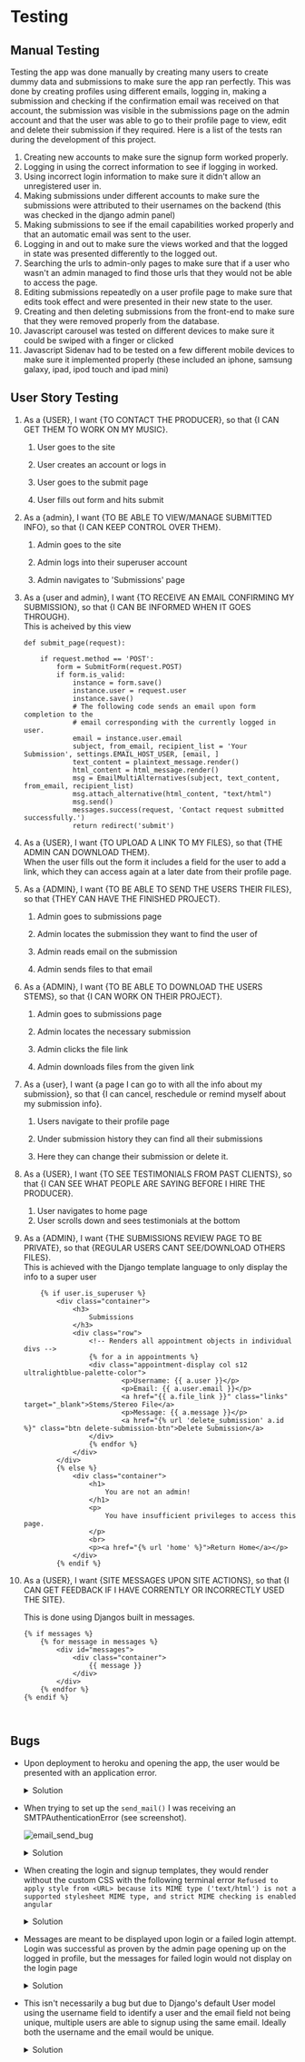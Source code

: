 # Testing

## Manual Testing

Testing the app was done manually by creating many users to create dummy data and submissions to make sure the app ran perfectly. This was done by creating profiles using different emails, logging in, making a submission and checking if the confirmation email was received on that account, the submission was visible in the submissions page on the admin account and that the user was able to go to their profile page to view, edit and delete their submission if they required. Here is a list of the tests ran during the development of this project. 

1. Creating new accounts to make sure the signup form worked properly. 
2. Logging in using the correct information to see if logging in worked. 
3. Using incorrect login information to make sure it didn't allow an unregistered user in. 
4. Making submissions under different accounts to make sure the submissions were attributed to their usernames on the backend (this was checked in the django admin panel)
5. Making submissions to see if the email capabilities worked properly and that an automatic email was sent to the user. 
6. Logging in and out to make sure the views worked and that the logged in state was presented differently to the logged out. 
7. Searching the urls to admin-only pages to make sure that if a user who wasn't an admin managed to find those urls that they would not be able to access the page. 
8. Editing submissions repeatedly on a user profile page to make sure that edits took effect and were presented in their new state to the user.
9. Creating and then deleting submissions from the front-end to make sure that they were removed properly from the database. 
10. Javascript carousel was tested on different devices to make sure it could be swiped with a finger or clicked
11. Javascript Sidenav had to be tested on a few different mobile devices to make sure it implemented properly (these included an iphone, samsung galaxy, ipad, ipod touch and ipad mini)

## User Story Testing

1. As a {USER}, I want {TO CONTACT THE PRODUCER}, so that {I CAN GET THEM TO WORK ON MY MUSIC}.
    <br>
    1. User goes to the site 

    2. User creates an account or logs in

    3. User goes to the submit page

    4. User fills out form and hits submit

2. As a {admin}, I want {TO BE ABLE TO VIEW/MANAGE SUBMITTED INFO}, so that {I CAN KEEP CONTROL OVER THEM}.
    <br>
    1. Admin goes to the site

    2. Admin logs into their superuser account

    3. Admin navigates to 'Submissions' page

3. As a {user and admin}, I want {TO RECEIVE AN EMAIL CONFIRMING MY SUBMISSION}, so that {I CAN BE INFORMED WHEN IT GOES THROUGH}.
    <br>
    This is acheived by this view 
    ```
    def submit_page(request):

        if request.method == 'POST':
            form = SubmitForm(request.POST)
            if form.is_valid:
                instance = form.save()
                instance.user = request.user
                instance.save()
                # The following code sends an email upon form completion to the 
                # email corresponding with the currently logged in user.
                email = instance.user.email
                subject, from_email, recipient_list = 'Your Submission', settings.EMAIL_HOST_USER, [email, ]
                text_content = plaintext_message.render()
                html_content = html_message.render()
                msg = EmailMultiAlternatives(subject, text_content, from_email, recipient_list)
                msg.attach_alternative(html_content, "text/html")
                msg.send()
                messages.success(request, 'Contact request submitted successfully.')
                return redirect('submit')

4. As a {USER}, I want {TO UPLOAD A LINK TO MY FILES}, so that {THE ADMIN CAN DOWNLOAD THEM}.
    <br>
    When the user fills out the form it includes a field for the user to add a link, which they can access again at a later date from their profile page. 

5. As a {ADMIN}, I want {TO BE ABLE TO SEND THE USERS THEIR FILES}, so that {THEY CAN HAVE THE FINISHED PROJECT}.
    <br>
    1. Admin goes to submissions page

    2. Admin locates the submission they want to find the user of

    3. Admin reads email on the submission

    4. Admin sends files to that email

6. As a {ADMIN}, I want {TO BE ABLE TO DOWNLOAD THE USERS STEMS}, so that {I CAN WORK ON THEIR PROJECT}.
    <br>
    1. Admin goes to submissions page

    2. Admin locates the necessary submission

    3. Admin clicks the file link

    4. Admin downloads files from the given link

8. As a {user}, I want {a page I can go to with all the info about my submission}, so that {I can cancel, reschedule or remind myself about my submission info}.
    <br>
    1. Users navigate to their profile page

    2. Under submission history they can find all their submissions

    3. Here they can change their submission or delete it. 

9. As a {USER}, I want {TO SEE TESTIMONIALS FROM PAST CLIENTS}, so that {I CAN SEE WHAT PEOPLE ARE SAYING BEFORE I HIRE THE PRODUCER}.
    <br>
    1. User navigates to home page
    2. User scrolls down and sees testimonials at the bottom

10. As a {ADMIN}, I want {THE SUBMISSIONS REVIEW PAGE TO BE PRIVATE}, so that {REGULAR USERS CANT SEE/DOWNLOAD OTHERS FILES}.
    <br>
    This is achieved with the Django template language to only display the info to a super user
    ```
        {% if user.is_superuser %}
            <div class="container">
                <h3>
                    Submissions
                </h3>
                <div class="row">
                    <!-- Renders all appointment objects in individual divs -->
                    {% for a in appointments %}
                    <div class="appointment-display col s12 ultralightblue-palette-color">
                            <p>Username: {{ a.user }}</p>
                            <p>Email: {{ a.user.email }}</p>
                            <a href="{{ a.file_link }}" class="links" target="_blank">Stems/Stereo File</a>
                            <p>Message: {{ a.message }}</p>
                            <a href="{% url 'delete_submission' a.id %}" class="btn delete-submission-btn">Delete Submission</a>
                    </div>
                    {% endfor %}
                </div>
            </div>
            {% else %}
                <div class="container">
                    <h1>
                        You are not an admin!
                    </h1>
                    <p>
                        You have insufficient privileges to access this page. 
                    </p>
                    <br>
                    <p><a href="{% url 'home' %}">Return Home</a></p>
                </div>
            {% endif %}

11. As a {USER}, I want {SITE MESSAGES UPON SITE ACTIONS}, so that {I CAN GET FEEDBACK IF I HAVE CORRENTLY OR INCORRECTLY USED THE SITE}.
    <br>

    This is done using Djangos built in messages. 
    ```
    {% if messages %}
        {% for message in messages %}
            <div id="messages">
                <div class="container">
                    {{ message }}
                </div>
            </div>
        {% endfor %}
    {% endif %}



## Bugs

- Upon deployment to heroku and opening the app, the user would be presented with an application error.

    <details>
    <summary>Solution</summary>
    <br>
    The config var containing the Cloudinary link still contained "CLOUDINARY_URL=" in the value. Once this was removed the application booted properly.
    </details>

- When trying to set up the ```send_mail()``` I was receiving an SMTPAuthenticationError (see screenshot).

    ![email_send_bug](screenshots/testing/email_send_bug.png)

    <details>
    <summary>Solution</summary>
    <br>
    This was solved firstly by going to my google account and turning on the setting `Allow Less Secure Apps'. I then had to go [here](https://g.co/allowaccess) to unblock the app and allow it to log. 
    </details>

- When creating the login and signup templates, they would render without the custom CSS with the following terminal error 
```Refused to apply style from <URL> because its MIME type ('text/html') is not a supported stylesheet MIME type, and strict MIME checking is enabled angular```
    <details>
    <summary>Solution</summary>
    <br>
    Providing ```{% load static %}``` at the beginning of base.html using template tags instead of manually writing the css path caused the css to render. This required me to go through 
    all of the existing media and switch it to a static link as well. 
    </details>

- Messages are meant to be displayed upon login or a failed login attempt. Login was successful as proven by the admin page opening up on the logged in profile, but the messages for failed login would not display on the login page 
    <details>
    <summary>Solution</summary>
    </details>

- This isn't necessarily a bug but due to Django's default User model using the username field to identify a user and the email field not being unique, multiple users are able to signup using the same email. Ideally both the username and the email would be unique.
    <details>
    <summary>Solution</summary>
    </details>
